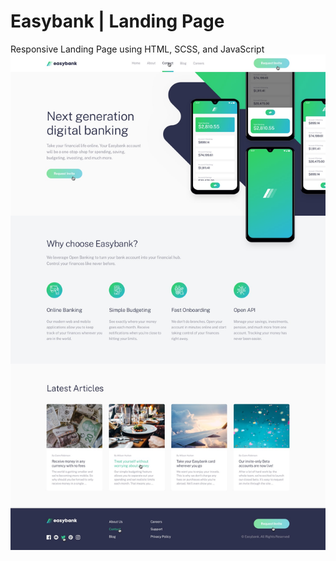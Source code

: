 # Easybank | Landing Page

Responsive Landing Page using HTML, SCSS, and JavaScript
![Banner-Coffee](https://github.com/andrezadesousa/easybank-landing-page/blob/master/images/active-states.jpg)
